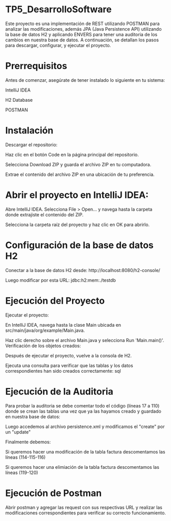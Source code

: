 # TP5_DesarrolloSoftware
Este proyecto es una implementación de REST utilizando POSTMAN para analizar las modificaciones, además JPA (Java Persistence API) utilizando la base de datos H2 y aplicando ENVERS para tener una auditoria de los cambios en nuestra base de datos. A continuación, se detallan los pasos para descargar, configurar, y ejecutar el proyecto.

# Prerrequisitos

Antes de comenzar, asegúrate de tener instalado lo siguiente en tu sistema:

IntelliJ IDEA

H2 Database

POSTMAN

# Instalación

Descargar el repositorio:

Haz clic en el botón Code en la página principal del repositorio.

Selecciona Download ZIP y guarda el archivo ZIP en tu computadora.

Extrae el contenido del archivo ZIP en una ubicación de tu preferencia.

# Abrir el proyecto en IntelliJ IDEA:

Abre IntelliJ IDEA.
Selecciona File > Open... y navega hasta la carpeta donde extrajiste el contenido del ZIP.

Selecciona la carpeta raíz del proyecto y haz clic en OK para abrirlo.

# Configuración de la base de datos H2

Conectar a la base de datos H2 desde: http://localhost:8080/h2-console/

Luego modificar por esta URL: jdbc:h2:mem:./testdb

# Ejecución del Proyecto

Ejecutar el proyecto:

En IntelliJ IDEA, navega hasta la clase Main ubicada en src/main/java/org/example/Main.java.

Haz clic derecho sobre el archivo Main.java y selecciona Run 'Main.main()'.
Verificación de los objetos creados:

Después de ejecutar el proyecto, vuelve a la consola de H2.

Ejecuta una consulta para verificar que las tablas y los datos correspondientes han sido creados correctamente:
sql

# Ejecución de la Auditoria

Para probar la auditoria se debe comentar todo el código (líneas 17 a 110) donde se crean las tablas una vez que ya las hayamos
creado y guardado en nuestra base de datos: 

Luego accedemos al archivo persistence.xml y modificamos el "create" por un "update"

Finalmente debemos:

Si queremos hacer una modificación de la tabla factura descomentamos las líneas (114-115-116)

Si queremos hacer una elimiación de la tabla factura descomentamos las líneas (119-120)

# Ejecución de Postman

Abrir postman y agregar las request con sus respectivas URL y realizar las modificaciones correspondientes para verificar su correcto funcionamiento.


